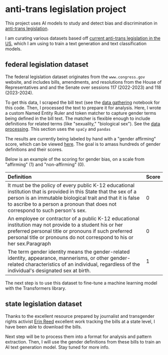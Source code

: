 # anti-trans legislation project
This project uses AI models to study and detect bias and
discrimination in [anti-trans legislation](). 

I am curating various datasets based off [current anti-trans
legislation in the
US](https://www.erininthemorning.com/p/anti-trans-legislative-risk-assessment-96f),
which I am using to train a text generation and text classification
models. 

## federal legislation dataset
The federal legislation dataset originates from the
`www.congress.gov` website, and includes bills, amendments, and
resolutions from the House of Representatives and and the Senate over
sessions 117 (2022-2023) and 118 (2023-2024).

To get this data, I scraped the bill text (see the [data
gathering](./gathering.ipynb) notebook for this code. Then,
I processed the text to prepare it for analysis. Here, I wrote a
custom Named Entity Ruler and token matcher to capture gender terms
being defined in the bill text. The matcher is flexible enough to
include definitions for related terms (like "sexuality," "biological
sex"). See the [data processing](./processing.ipynb). This
section uses the `spaCy` and `pandas`

The results are currently being labeled by hand with a "gender
affirming" score, which can be viewed
[here](./out/defs_labels.csv). The goal is to amass
hundreds of gender definitions and their scores.

Below is an example of the scoring for gender bias, on a scale from
"affirming" (1) and "non-affirming" (0).

| Definition  |Score |
|:----------- |:------------ |
| It must be the policy of every public K-12 educational institution that is provided in this State that the sex of a person is an immutable biological trait and that it is false to ascribe to a person a pronoun that does not correspond to such person's sex.       | 0      |
| An employee or contractor of a public K-12 educational institution may not provide to a student his or her preferred personal title or pronouns if such preferred personal title or pronouns do not correspond to his or her sex.Paragraph   | 0        |
| The term gender identity means the gender-related identity, appearance, mannerisms, or other gender-related characteristics of an individual, regardless of the individual's designated sex at birth. | 1 | 

The next step is to use this dataset to fine-tune a machine learning
model with the Transformers library.

## state legislation dataset

Thanks to the excellent resource prepared by journalist and
transgender rights activist [Erin
Reed](https://www.erininthemorning.com/) excellent work tracking the
bills at a state level, I have been able to download the bills. 

Next step will be to process them into a format for analysis and
pattern extraction. Then, I will use the gender definitions from these
bills to train an AI text generation model. Stay tuned for more info.

